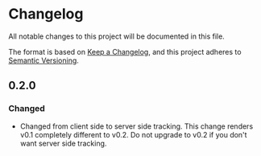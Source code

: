 # Changelog
All notable changes to this project will be documented in this file.

The format is based on [Keep a Changelog](https://keepachangelog.com/en/1.0.0/),
and this project adheres to [Semantic Versioning](https://semver.org/spec/v2.0.0.html).

## 0.2.0
### Changed
- Changed from client side to server side tracking. This change renders v0.1 completely different to v0.2. Do not
upgrade to v0.2 if you don't want server side tracking.
